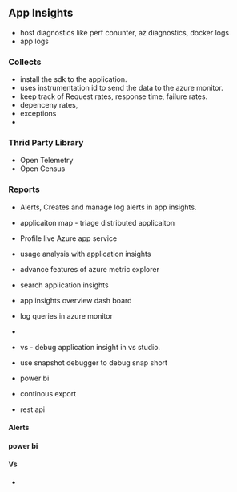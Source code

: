 ## App Insights
 - host diagnostics like perf conunter, az diagnostics, docker logs
 - app logs

###  Collects
- install the sdk to the application.
- uses instrumentation id to send the data to the azure monitor.
- keep track of Request rates, response time, failure rates.
- depenceny rates,
- exceptions
- 

### Thrid Party Library
- Open Telemetry 
- Open Census

###  Reports
 - Alerts, Creates and manage log alerts in app insights.
 - applicaiton map - triage distributed applicaiton
 - Profile live Azure app service 
 - usage analysis with application insights
 - advance features of azure metric explorer
 - search application insights
 - app insights overview dash board
 - log queries in azure monitor
 -  
 - vs - debug application insight in vs studio.
 - use snapshot debugger to debug snap short
 
 - power bi
 
 - continous export
 - rest api
 
#### Alerts

#### power bi

#### Vs 

- 
